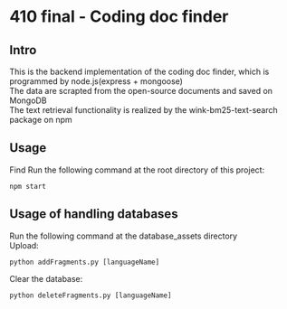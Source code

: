 # 410 final - Coding doc finder
## Intro
This is the backend implementation of the coding doc finder, which is programmed by node.js(express + mongoose)   
The data are scrapted from the open-source documents and saved on MongoDB  
The text retrieval functionality is realized by the wink-bm25-text-search package on npm  
## Usage
Find 
Run the following command at the root directory of this project: 
```unix 
npm start
```
## Usage of handling databases
Run the following command at the database_assets directory  
Upload:
```unix 
python addFragments.py [languageName]
```
Clear the database:
```unix 
python deleteFragments.py [languageName]
```


